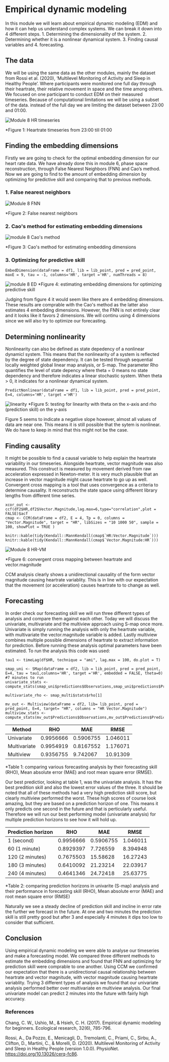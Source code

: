 # Empirical dynamic modeling
In this module we will learn about empirical dynamic modeling (EDM) and how it can help us understand complex systems. We can break it down into 4 different steps. 1. Determining the dimensionality of the system. 2. Determining whether it is a nonlinear dynamical system. 3. Finding causal variables and 4. forecasting.

## The data
We will be using the same data as the other modules, mainly the dataset from Rossi et al. (2020), ‘Multilevel Monitoring of Activity and Sleep in Healthy People’. Where participants were monitored one full day through their heartrate, their relative movement in space and the time among others. We focused on one participant to conduct EDM on their measured timeseries. Because of computational limitations we will be using a subset of the data. instead of the full day we are limiting the dataset between 23:00 and 01:00. 

![Module 8 HR timeseries](https://user-images.githubusercontent.com/106141937/170733573-2ac738ea-b25b-4d21-a818-fee6a449e034.png)

*Figure 1: Heartrate timeseries from 23:00 till 01:00



## Finding the embedding dimensions
Firstly we are going to check for the optimal embedding dimension for our heart rate data. We have already done this in module 6, phase space reconstruction, through False Nearest Neighbors (FNN) and Cao’s method. Now we are going to find to the amount of embedding dimension by optimizing for predictive skill and comparing that to previous methods.

### 1. False nearest neighbors 

![Module 8 FNN](https://user-images.githubusercontent.com/106141937/170729036-68425e7c-3dda-4d89-8010-923293b6157e.png)

*Figure 2: False nearest neighbors
### 2. Cao's method for estimating embedding dimensions
![module 8 Cao's method](https://user-images.githubusercontent.com/106141937/170729570-48114002-05a9-4bae-a132-83cf895d29e6.png)

*Figure 3: Cao's method for estimating embedding dimensions
### 3. Optimizing for predictive skill

```
EmbedDimension(dataFrame = df1, lib = lib_point, pred = pred_point, maxE = 9, tau = -1, columns='HR', target ='HR', numThreads = 8)
```
![module 8 ED](https://user-images.githubusercontent.com/106141937/170729095-bd708c91-7e20-404d-b46e-a331f9a81ee5.png)
*Figure 4: estimating embedding dimensions for optimizing predictive skill

Judging from figure 4 it would seem like there are 4 embedding dimensions. These results are comprable with the Cao's method as the latter also estimates 4 embedding dimensions. However, the FNN is not entirely clear and it looks like it favors 2 dimensions. We will continu using 4 dimensions since we will also try to optimize our forecasting.

## Determining nonlinearity
Nonlinearity can also be defined as state depedency of a nonlinear dynamicl system. This means that the nonlinearity of a system is reflected by the degree of state dependency. It can be tested through sequential locally weighted global linear map analysis, or S-map. The parameter Rho quantifies the level of state depency where theta = 0 means no state dependency and therefore indicates a linear stochastic system. When theta > 0, it indicates for a nonlinear dynamical system.

```
PredictNonlinear(dataFrame = df1, lib = lib_point, pred = pred_point, E=4, columns='HR', target ='HR')
```
![linearity](https://user-images.githubusercontent.com/106141937/170838948-9a3951ec-96f9-4192-8e14-921d9fb68325.png)
*Figure 5: testing for linearity with theta on the x-axis and rho (prediction skill) on the y-axis

Figure 5 seems to indicate a negative slope however, almost all values of data are near one. This means it is still possible that the sytem is nonlinear. We do have to keep in mind that this might not be the case.

## Finding causality
It might be possible to find a causal variable to help explain the heartrate variability in our timeseries. Alongside heartrate, vector magnitude was also measured. This construct is measured by movement derived from raw acceleration expressed in Newton-meter. It is very much plausible that an increase in vector magnitude might cause heartrate to go up as well. Convergent cross mapping is a tool that uses convergence as a criteria to determine causality. It reconstructs the state space using different library lengths from different time series.

```
xcor_out <- ccf(df2$HR,df2$Vector.Magnitude,lag.max=6,type="correlation",plot = FALSE)$acf
cmap <- CCM(dataFrame = df2, E = 4, Tp = 0, columns = "Vector.Magnitude", target = "HR", libSizes = "10 1000 50", sample = 100, showPlot = TRUE )

knitr::kable(tidy(Kendall::MannKendall(cmap$`HR:Vector.Magnitude`)))
knitr::kable(tidy(Kendall::MannKendall(cmap$`Vector.Magnitude:HR`)))
```

![Module 8 HR-VM](https://user-images.githubusercontent.com/106141937/170876722-d8e788fd-c096-4d4e-bdc9-f04fc09a6d44.png)

*Figure 6: convergent cross mapping between heartrate and vector.magnitude

CCM analysis clearly shows a unidirectional causality of the form vector magnitude causing heartrate variablity. This is in line with our expectation that the movement (or acceleration) causes heartrate to to change as well.

## Forecasting
In order check our forecasting skill we will run three different types of analysis and compare them against each other. Today we will discuss the univariate, multivariate and the multiview approach using S-map once more. Univariate is simply running the analysis with only the heartrate variable, with multivariate the vector.magnitude variable is added. Lastly multiview combines multiple possible dimensions of heartrate to extract information for prediction. Before running these analysis optimal parameters have been estimated. To run the analysis this code was used:

```
tau1 <- timeLag(df$HR, technique = "ami", lag.max = 100, do.plot = T)

smap_uni <- SMap(dataFrame = df2, lib = lib_point, pred = pred_point, E=4, tau = tau1,columns='HR', target ='HR', embedded = FALSE, theta=0) #7 minutes to run
univariate_stats <- compute_stats(smap_uni$predictions$Observations,smap_uni$predictions$Predictions)

multivariate_rho <- smap_multi$stats$rho[1]

mv_out <- Multiview(dataFrame = df2, lib= lib_point, pred = pred_point, E=4, target= "HR", columns = "HR Vector.Magnitude")
multiview_stats <- compute_stats(mv_out$Predictions$Observations,mv_out$Predictions$Predictions)
```

| Method  | RHO| MAE| RMSE |
| ------------- | ------------- | ------------- | ------------- |
| Univariate | 0.9956666 | 0.5906755 | 1.046011 |
| Multivariate | 0.9954919| 0.8167552 | 1.176071 |
| Multiview | 0.9356755 | 9.742067 | 10.91309 |

*Table 1: comparing various forecasting analysis by their forecasting skill (RHO), Mean absolute error (MAE) and root mean square error (RMSE).

Our best predictior, looking at table 1, was the univariate analysis. It has the best predition skill and also the lowest error values of the three. It should be noted that all of these methods had a very high prediction skill score, but clearly multiview performed the worst. These high scores of course look amazing, but they are based on a prediction horizon of one. This means it only predicts one second in the future and that is perticularly useful. Therefore we will run our best performing model (univariate analysis) for multiple prediction horizons to see how it will hold up. 

| Prediction horizon  | RHO| MAE| RMSE |
| ------------- | ------------- | ------------- | ------------- |
| 1 (second)| 0.9956666 | 0.5906755 | 1.046011 |
| 60 (1 minute)| 0.8929397 | 7.726559 | 8.394948 |
| 120 (2 minutes)| 0.7675503 | 15.58628 | 16.27243 |
| 180 (3 minutes)| 0.6410092 | 21.23214 | 22.03917 |
| 240 (4 minutes)| 0.4641346 | 24.72418 | 25.63775 |

*Table 2: comparing prediction horizons in univarite (S-map) analysis and their performance in forecasting skill (RHO), Mean absolute error (MAE) and root mean square error (RMSE)

Naturally we see a steady decline of prediction skill and incline in error rate the further we forecast in the future. At one and two minutes the prediction skill is still pretty good but after 3 and especially 4 minutes it dips too low to consider that sufficient.

## Conclusion

Using empirical dynamic modeling we were able to analyse our timeseries and make a forecasting model. We compared three different methods to estimate the embedding dimensions and found that FNN and optimizing for prediction skill were comprable to one another. Using CCM we confirmed our expectation that there is a unidirectional causal relationship between heartrate and vector magnitude, with vector magnitude causing heartrate variablity. Trying 3 different types of analysis we found that our univariate analysis performed better over multivariate en multiview analysis. Our final univariate model can predict 2 minutes into the future with fairly high accuracy.

### References
Chang, C. W., Ushio, M., & Hsieh, C. H. (2017). Empirical dynamic modeling for beginners. Ecological research, 32(6), 785-796.

Rossi, A., Da Pozzo, E., Menicagli, D., Tremolanti, C., Priami, C., Sirbu, A., Clifton, D., Martini, C., & Morelli, D. (2020). Multilevel Monitoring of Activity and Sleep in Healthy People (version 1.0.0). PhysioNet. https://doi.org/10.13026/cerq-fc86.
